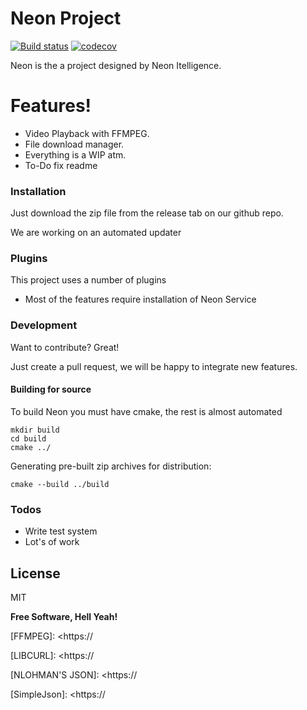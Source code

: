 # Neon Project


[![Build status](https://ci.appveyor.com/api/projects/status/dapr240j1ignrsrl?svg=true)](https://ci.appveyor.com/project/kenkit/neon)   [![codecov](https://codecov.io/gh/kenkit/neon/branch/master/graph/badge.svg)](https://codecov.io/gh/kenkit/neon)


Neon is the a project designed by Neon Itelligence.

# Features!

  - Video Playback with FFMPEG.
  - File download manager.
  - Everything is a WIP atm.
  - To-Do fix readme


### Installation

Just download the zip file from the release tab on our github repo.

We are working on an automated updater

### Plugins

This project uses a number of plugins

  - Most of the features require installation of Neon Service 

### Development

Want to contribute? Great!

Just create a pull request, we will be happy to integrate new features.

#### Building for source
To build Neon you must have cmake, the rest is almost automated
```
mkdir build
cd build
cmake ../

```

Generating pre-built zip archives for distribution:

``` 
cmake --build ../build

```

### Todos

 - Write test system
 - Lot's of work

License
----

MIT


**Free Software, Hell Yeah!**

   [Ogre3d]: <https://>

   [FFMPEG]: <https://

   [LIBCURL]: <https://

   [NLOHMAN'S JSON]: <https://

   [SimpleJson]: <https://